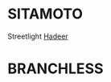 <!-- TITLE: Documentation -->
<!-- SUBTITLE: Product and Service Documentation -->

# SITAMOTO
Streetlight
[Hadeer](http://localhost/hadeer)

# BRANCHLESS


